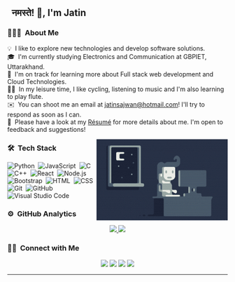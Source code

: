 ##  &nbsp; नमस्ते! 🙏, I'm Jatin

### 👨🏻‍💻 &nbsp;About Me

💡 &nbsp;I like to explore new technologies and develop software solutions.  
🎓 &nbsp;I'm currently studying Electronics and Communication at GBPIET, Uttarakhand.  
🌱 &nbsp;I'm on track for learning more about Full stack web development and Cloud Technologies.  
🚴‍♂️ &nbsp;In my leisure time, I like cycling, listening to music and I'm also learning to play flute.  
✉️ &nbsp;You can shoot me an email at jatinsajwan@hotmail.com! I'll try to respond as soon as I can.  
📄 &nbsp;Please have a look at my [Résumé](https://drive.google.com/file/d/1nyYyiDb19-h69O9MaUWJkROju66FqElo/view?usp=sharing) for more details about me. I'm open to feedback and suggestions!  

<img alt="Night Coding" src="https://github.com/jatinsajwan3841/jatinsajwan3841/raw/main/Night-Coding.gif" align="right"/>

### 🛠 &nbsp;Tech Stack

![Python](https://img.shields.io/badge/-Python-05122A?style=flat&logo=python)&nbsp;
![JavaScript](https://img.shields.io/badge/-JavaScript-05122A?style=flat&logo=javascript)&nbsp;
![C](https://img.shields.io/badge/-C-05122A?style=flat&logo=C&logoColor=A8B9CC)&nbsp;
![C++](https://img.shields.io/badge/-C++-05122A?style=flat&logo=C%2B%2B&logoColor=00599C)&nbsp;
![React](https://img.shields.io/badge/-React-05122A?style=flat&logo=react)&nbsp;
![Node.js](https://img.shields.io/badge/-Node.js-05122A?style=flat&logo=node.js)&nbsp;
![Bootstrap](https://img.shields.io/badge/-Bootstrap-05122A?style=flat&logo=bootstrap&logoColor=563D7C)&nbsp;
![HTML](https://img.shields.io/badge/-HTML-05122A?style=flat&logo=HTML5)&nbsp;
![CSS](https://img.shields.io/badge/-CSS-05122A?style=flat&logo=CSS3&logoColor=1572B6)&nbsp;
![Git](https://img.shields.io/badge/-Git-05122A?style=flat&logo=git)&nbsp;
![GitHub](https://img.shields.io/badge/-GitHub-05122A?style=flat&logo=github)&nbsp;
![Visual Studio Code](https://img.shields.io/badge/-Visual%20Studio%20Code-05122A?style=flat&logo=visual-studio-code&logoColor=007ACC)&nbsp;


### ⚙️ &nbsp;GitHub Analytics

<p align="center">
<a href="https://github.com/jatinsajwan3841" target="_blank" rel="noreferrer">
<img src="https://github-readme-stats-eight-theta.vercel.app/api?username=jatinsajwan3841&show_icons=true&theme=algolia&include_all_commits=true&count_private=true"/>
<img src="https://github-readme-stats-eight-theta.vercel.app/api/top-langs/?username=jatinsajwan3841&layout=compact&langs_count=8&theme=algolia"/>
</a>
</p>

### 🤝🏻 &nbsp;Connect with Me

<p align="center">
<a href="https://jatinsajwan3841.github.io/portfolio/"><img src="https://img.shields.io/badge/-jatin_portfolio-3423A6?style=flat&logo=Google-Chrome&logoColor=white"/></a>
<a href="https://www.linkedin.com/in/jatin-kumar-9138141b4/"><img src="https://img.shields.io/badge/-Jatin Kumar-0077B5?style=flat&logo=Linkedin&logoColor=white"/></a>
<a href="mailto:jatinsajwan@hotmail.com"><img src="https://img.shields.io/badge/-jatinsajwan@hotmail.com-6565e2?style=flat&logo=maildotru&logoColor=white"/></a>
<a href="https://www.instagram.com/jatin_3841/"><img src="https://img.shields.io/badge/-@jatin_3841-E4405F?style=flat&logo=Instagram&logoColor=white"/></a>
</p>

-----
